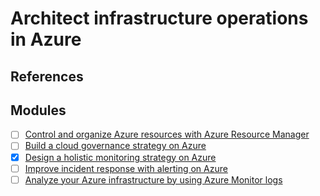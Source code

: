 # Architect infrastructure operations in Azure

## References

## Modules

- [ ] [Control and organize Azure resources with Azure Resource Manager](https://docs.microsoft.com/en-us/learn/modules/control-and-organize-with-azure-resource-manager/)
- [ ] [Build a cloud governance strategy on Azure](https://docs.microsoft.com/en-us/learn/modules/build-cloud-governance-strategy-azure/)
- [x] [Design a holistic monitoring strategy on Azure](https://docs.microsoft.com/en-us/learn/modules/design-monitoring-strategy-on-azure/)
- [ ] [Improve incident response with alerting on Azure](https://docs.microsoft.com/en-us/learn/modules/incident-response-with-alerting-on-azure/)
- [ ] [Analyze your Azure infrastructure by using Azure Monitor logs](https://docs.microsoft.com/en-us/learn/modules/analyze-infrastructure-with-azure-monitor-logs/)
